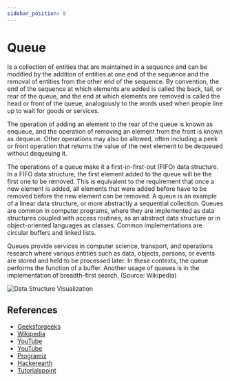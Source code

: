 ```yaml
---
sidebar_position: 8
---
```


# Queue

Is a collection of entities that are maintained in a sequence and can be modified by the
addition of entities at one end of the sequence and the removal of entities from the other
end of the sequence. By convention, the end of the sequence at which elements are added is
called the back, tail, or rear of the queue, and the end at which elements are removed is
called the head or front of the queue, analogously to the words used when people line up
to wait for goods or services.

The operation of adding an element to the rear of the queue is known as enqueue, and the
operation of removing an element from the front is known as dequeue. Other operations may
also be allowed, often including a peek or front operation that returns the value of the
next element to be dequeued without dequeuing it.

The operations of a queue make it a first-in-first-out (FIFO) data structure. In a FIFO
data structure, the first element added to the queue will be the first one to be removed.
This is equivalent to the requirement that once a new element is added, all elements that
were added before have to be removed before the new element can be removed. A queue is an
example of a linear data structure, or more abstractly a sequential collection. Queues are
common in computer programs, where they are implemented as data structures coupled with
access routines, as an abstract data structure or in object-oriented languages as classes.
Common implementations are circular buffers and linked lists.

Queues provide services in computer science, transport, and operations research where
various entities such as data, objects, persons, or events are stored and held to be
processed later. In these contexts, the queue performs the function of a buffer. Another
usage of queues is in the implementation of breadth-first search. (Source: Wikipedia)

![Data Structure Visualization](https://upload.wikimedia.org/wikipedia/commons/thumb/5/52/Data_Queue.svg/600px-Data_Queue.svg.png)

## References

- [Geeksforgeeks](https://www.geeksforgeeks.org/queue-data-structure/)
- [Wikipedia](<https://en.wikipedia.org/wiki/Queue_(abstract_data_type)>)
- [YouTube](https://www.youtube.com/watch?v=wjI1WNcIntg)
- [YouTube](https://www.youtube.com/watch?v=okr-XE8yTO8)
- [Programiz](https://www.programiz.com/dsa/queue)
- [Hackerearth](https://www.hackerearth.com/practice/data-structures/queues/basics-of-queues/tutorial/)
- [Tutorialspoint](https://www.tutorialspoint.com/data_structures_algorithms/dsa_queue.htm) 